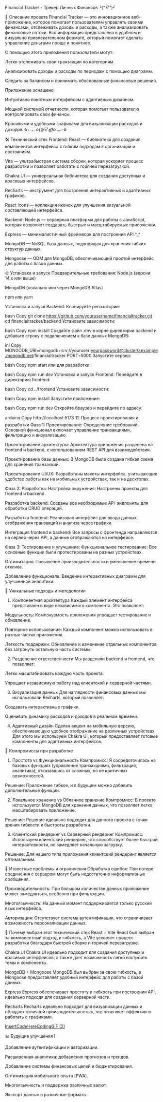 Financial Tracker - Трекер Личных Финансов ╰(*°▽°*)╯


📝 Описание проекта
Financial Tracker — это инновационное веб-приложение, которое помогает пользователям управлять своими финансами, отслеживать доходы и расходы, а также анализировать финансовые потоки. Вся информация представлена в удобном и визуально привлекательном формате, который помогает сделать управление деньгами проще и понятнее.

С помощью этого приложения пользователи могут:

Легко отслеживать свои транзакции по категориям.

Анализировать доходы и расходы по периодам с помощью диаграмм.

Следить за балансом и принимать обоснованные финансовые решения.

Приложение оснащено:

Интуитивно понятным интерфейсом с адаптивным дизайном.

Мощной системой отчетности, которая помогает пользователю контролировать свои финансы.

Красивыми и удобными графиками для визуализации расходов и доходов.☆*: .｡. o(≧▽≦)o .｡.:*☆

🛠️ Технический стек
Frontend:
React — библиотека для создания компонентов интерфейса с гибким подходом к организации и состояниям.

Vite — ультрабыстрая система сборки, которая ускоряет процесс разработки и позволяет работать с горячей перезагрузкой.

Chakra UI — универсальная библиотека для создания доступных и красивых интерфейсов.

Recharts — инструмент для построения интерактивных и адаптивных графиков.

React Icons — коллекция иконок для улучшения визуальной составляющей интерфейса.

Backend:
Node.js — серверная платформа для работы с JavaScript, которая позволяет создавать быстрые и масштабируемые приложения.

Express — минималистичный фреймворк для построения API.^_^

MongoDB — NoSQL база данных, подходящая для хранения гибких структур данных.

Mongoose — ODM для MongoDB, обеспечивающий простой интерфейс для работы с базой данных.

⚙️ Установка и запуск
Предварительные требования:
Node.js (версии 14.x или выше)

MongoDB (локально или через MongoDB Atlas)

npm или yarn

Установка и запуск Backend:
Клонируйте репозиторий:

bash
Copy
git clone https://github.com/yourusername/financialtracker.git
cd financialtracker/backend
Установите зависимости:

bash
Copy
npm install
Создайте файл .env в корне директории backend и добавьте строку с подключением к базе данных MongoDB:

ini
Copy
MONGODB_URI=mongodb+srv://youruser:yourpassword@cluster0.example.mongodb.net/financialtracker
PORT=5000
Запустите сервер:

bash
Copy
npm start
или для разработки:

bash
Copy
npm run dev
Установка и запуск Frontend:
Перейдите в директорию frontend:

bash
Copy
cd ../frontend
Установите зависимости:

bash
Copy
npm install
Запустите приложение:

bash
Copy
npm run dev
Откройте браузер и перейдите по адресу:

arduino
Copy
http://localhost:5173
🏗️ Процесс проектирования и разработки
Фаза 1: Проектирование:
Определение требований: Основной функционал включает управление транзакциями, фильтрацию и визуализацию.

Проектирование архитектуры: Архитектура приложения разделена на frontend и backend, с использованием REST API для взаимодействия.

Проектирование базы данных: В MongoDB была создана гибкая схема для хранения транзакций.

Проектирование UI/UX: Разработаны макеты интерфейса, учитывающие удобство работы как на мобильных устройствах, так и на десктопах.

Фаза 2: Разработка:
Настройка окружения: Настроены проекты для frontend и backend.

Разработка backend: Созданы все необходимые API-эндпоинты для обработки CRUD операций.

Разработка frontend: Реализован интерфейс для ввода данных, отображения транзакций и анализа через графики.

Интеграция frontend и backend: Все запросы с фронтенда направляются на сервер через API, а данные отображаются на интерфейсе.

Фаза 3: Тестирование и улучшение:
Функциональное тестирование: Все основные функции были протестированы на разных устройствах.

Оптимизация: Повышение производительности и уменьшение времени отклика.

Добавление функционала: Введение интерактивных диаграмм для улучшенной аналитики.

🎨 Уникальные подходы и методологии
1. Компонентная архитектура
   Каждый элемент интерфейса представлен в виде независимого компонента. Это позволяет:

Модульность: Компонуемость приложения упрощает тестирование и обновление.

Повторное использование: Каждый компонент можно использовать в разных частях приложения.

Легкость поддержки: Обновление и изменение отдельных компонентов без затронуть остальную часть системы.

2. Разделение ответственности
   Мы разделили backend и frontend, что позволяет:

Легко масштабировать каждую часть проекта.

Упрощает независимую работу над клиентской и серверной частями.

3. Визуализация данных
   Для наглядности финансовых данных мы использовали Recharts, который позволяет:

Создавать интерактивные графики.

Оценивать динамику расходов и доходов в реальном времени.

4. Адаптивный дизайн
   Сделан акцент на мобильную версию, обеспечивающую удобное отображение на различных устройствах. Для этого мы используем Chakra UI, который предоставляет готовые компоненты для адаптивных интерфейсов.

🤔 Компромиссы при разработке
1. Простота vs Функциональность
   Компромисс: Я сосредоточилась на базовых функциях (управление транзакциями, фильтрация, аналитика), отказавшись от сложных, но не критичных возможностей.

Решение: Приложение гибкое, и в будущем можно добавить дополнительные функции.

2. Локальное хранение vs Облачное хранение
   Компромисс: В проекте используется MongoDB для хранения данных, что позволяет легко масштабировать приложение.

Решение: Решение идеально подходит для данного проекта с точки зрения гибкости и быстроты разработки.

3. Клиентский рендеринг vs Серверный рендеринг
   Компромисс: Используем клиентский рендеринг, что способствует более быстрой интерактивности, но замедляет начальную загрузку.

Решение: Для нашего типа приложения клиентский рендеринг является оптимальным.

🐛 Известные проблемы и ограничения
Обработка ошибок: При потере соединения с сервером могут быть недостаточно информативные сообщения.

Производительность: При большом количестве данных приложение может замедляться, особенно при фильтрации.

Многоязычность: На данный момент поддерживается только русский язык интерфейса.

Авторизация: Отсутствует система аутентификации, что ограничивает возможность персонализации данных.

🤷 Почему выбран этот технический стек
React + Vite
React был выбран за компонентный подход и гибкость, а Vite ускоряет процесс разработки благодаря быстрой сборке и горячей перезагрузке.

Chakra UI
Chakra UI идеально подходит для создания доступных и красивых интерфейсов, а также дает возможность легко настроить темы и компоненты.

MongoDB + Mongoose
MongoDB был выбран за свою гибкость, а Mongoose предоставляет удобный интерфейс для работы с базой данных.

Express
Express обеспечивает простоту и гибкость при построении API, идеально подходя для создания серверной части.

Recharts
Recharts идеально подходит для визуализации данных и обладает отличной производительностью, что позволяет эффективно работать с графиками.

 [InsertCodeHereCodingGIF (2)](https://github.com/user-attachments/assets/68d92fc3-ebdd-4da6-8e50-59adb0aaa109)

📊 Будущие улучшения  !     

Добавление аутентификации и авторизации.

Расширенная аналитика: добавление прогнозов и трендов.

Добавление системы финансовых целей и бюджетирования.

Оптимизация мобильного опыта (PWA).

Многоязычность и поддержка различных валют.

Экспорт данных в различные форматы.
